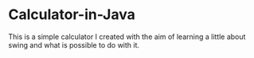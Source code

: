 # Calculator-in-Java

This is a simple calculator I created with the aim of learning a little about swing and what is possible to do with it.
